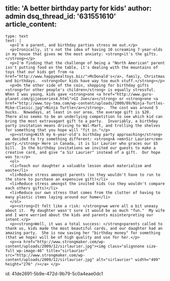 title: 'A better birthday party for kids'
author: admin
dsq_thread_id: '631551610'
article_content:
  -
    type: text
    text: |
      <p>I'm a parent, and birthday parties stress me out.</p>
      <p>Ironically, it's not the idea of having 10 screaming 7-year-olds in my house that gives me the most anxiety: <strong>it's the gifts.</strong></p>
      <p>I'm finding that the challenge of being a "North American" parent isn't putting food on the table, it's dealing with the mountains of toys that our kids get from <a href="http://www.happymealtoys.biz/">McDonald's</a>, family, Christmas and birthdays.  <strong>Our kids have way too much stuff.</strong></p>
      <p>On the other side of the coin, shopping for birthday gifts <strong>for other people's children</strong> is equally stressful.  When I was young, kids gave <strong>one <a href="http://www.guru-planet.com/gijoeseries4.html">GI Joe</a></strong> or <strong>one <a href="http://www.toy-tma.com/wp-content/uploads/2009/09/Ninja-Turtles-Mike-Classic.jpg">Ninja Turtle</a></strong>.  The cost was around 5 bucks.  Nowadays, at least in our area, the average gift is $20.  There also seems to be an underlying competition to see which kid can bring the most extravagant gift to a party.  Invariably, a birthday party invitation means driving to Wal-Mart, and trolling the shelves for something that you hope will "fit in."</p>
      <p><strong>With my 6-year-old's birthday party approaching</strong> we decided to try something different: <strong>A <em>Sir Laurier</em> party.</strong> Here in Canada, it is Sir Laurier who graces our $5 bill.  In the birthday invitations we invited our guests to make a creative card, and give "a Sir Laurier" instead of a gift.  Our hope was to:</p>
      <ol>
      <li>Teach our daughter a valuable lesson about materialism and waste</li>
      <li>Reduce stress amongst parents (so they wouldn't have to run to the store to purchase an expensive gift)</li>
      <li>Reduce stress amongst the invited kids (so they wouldn't compare each others gifts)</li>
      <li>Reduce our own stress that comes from the clutter of having to many plastic items laying around our home</li>
      </ol>
      <p><strong>It felt like a risk: </strong>we were all a bit uneasy about it.  My daughter wasn't sure it would be as much "fun."  My wife and I were worried about the kids and parents misinterpreting our intent.</p>
      <p><strong>Well, it was a total success: </strong>parents called to thank us, kids made the most beautiful cards, and our daughter had an amazing party.  She is now saving her "birthday money" for something (that we hope) will be of high quality and use for her.</p>
      <p><a href="http://www.strongmaker.com/wp-content/uploads/2009/12/sirlaurier.jpg"><img class="alignnone size-full wp-image-46" title="sirlaurier" src="http://www.strongmaker.com/wp-content/uploads/2009/12/sirlaurier.jpg" alt="sirlaurier" width="499" height="276" /></a> </p>
      
id: 41de2691-5b9e-472d-9b79-5c0a4eae0dc1
